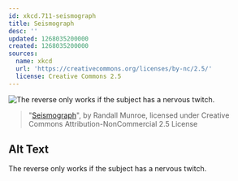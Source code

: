 ```yaml
---
id: xkcd.711-seismograph
title: Seismograph
desc: ''
updated: 1268035200000
created: 1268035200000
sources:
  name: xkcd
  url: 'https://creativecommons.org/licenses/by-nc/2.5/'
  license: Creative Commons 2.5
---
```

![The reverse only works if the subject has a nervous twitch.](https://imgs.xkcd.com/comics/seismograph.png)
> "[Seismograph](https://xkcd.com/711/)", by Randall Munroe, licensed under Creative Commons Attribution-NonCommercial 2.5 License

## Alt Text
The reverse only works if the subject has a nervous twitch.
